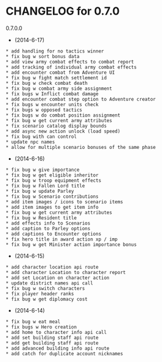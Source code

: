    CHANGELOG for 0.7.0
   ===================

   0.7.0.0

   * (2014-6-17)

    * add handling for no tactics winner
    * fix bug w sort bonus data
    * add view army combat effects to combat report
    * add tracking of individual army combat effects
    * add encounter combat from Adventure UI
    * fix bug w fight match settlement id
    * fix bug w check combat death
    * fix bug w combat army side assignment
    * fix bugs w Inflict combat damage
    * add encounter combat step option to Adventure creator
    * fix bugs w encounter units check
    * fix bugs w opposed tactics
    * fix bugs w do combat position assignment
    * fix bug w get current army attributes
    * fix scenario catalog display bounds
    * add async new action unlock (load speed)
    * fix bug with can control
    * update npc names
    * allow for multiple scenario bonuses of the same phase

   * (2014-6-16)

    * fix bug w give importance
    * fix bug w get eligible inheritor
    * fix bug w troop equipment effects
    * fix bug w Fallen Lord title
    * fix bug w update Parley
    * fix bug w Scenario contributions
    * add item images / icons to scenario items
    * add item images to get item info
    * fix bug w get current army attributes
    * fix bug w Resident title
    * add effects info to Scenarios
    * add caption to Parley options
    * add captions to Encounter options
    * fix hero title in award action xp / imp
    * fix bug w get Minister action importance bonus

   * (2014-6-15)

    * add character location api route
    * add character Location to character report
    * add set Location on character action
    * update district names api call
    * fix bug w switch characters
    * fix player header ranks
    * fix bug w get diplomacy cost

   * (2014-6-14)

    * fix bug w eat meal
    * fix bugs w Hero creation
    * add home to character info api call
    * add set building staff api route
    * add get building staff api route
    * add advanced building info api route
    * add catch for duplicate account nicknames
